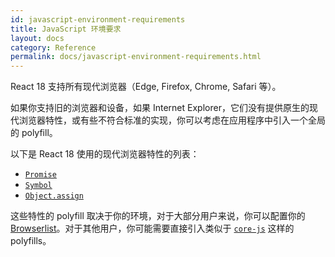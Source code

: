 ```yaml
---
id: javascript-environment-requirements
title: JavaScript 环境要求
layout: docs
category: Reference
permalink: docs/javascript-environment-requirements.html
---
```


React 18 支持所有现代浏览器（Edge, Firefox, Chrome, Safari 等）。

如果你支持旧的浏览器和设备，如果 Internet Explorer，它们没有提供原生的现代浏览器特性，或有些不符合标准的实现，你可以考虑在应用程序中引入一个全局的 polyfill。

以下是 React 18 使用的现代浏览器特性的列表：
- [`Promise`](https://developer.mozilla.org/en-US/docs/Web/JavaScript/Reference/Global_Objects/Promise)
- [`Symbol`](https://developer.mozilla.org/en-US/docs/Web/JavaScript/Reference/Global_Objects/Symbol)
- [`Object.assign`](https://developer.mozilla.org/en-US/docs/Web/JavaScript/Reference/Global_Objects/Object/assign)

这些特性的 polyfill 取决于你的环境，对于大部分用户来说，你可以配置你的 [Browserlist](https://github.com/browserslist/browserslist)。对于其他用户，你可能需要直接引入类似于 [`core-js`](https://github.com/zloirock/core-js) 这样的 polyfills。
